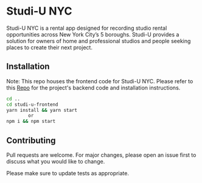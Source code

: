 # Studi-U NYC

Studi-U NYC is a rental app designed for recording studio rental opportunities across New York City’s 5 boroughs. Studi-U provides a solution for owners of home and professional studios  and people seeking places to create their next project.

## Installation

Note: This repo houses the frontend code for Studi-U NYC. Please refer to this [Repo](https://github.com/taevonjordan11/studi-u-backend) for the project's backend code and installation instructions.

```bash
cd ..
cd studi-u-frontend
yarn install && yarn start 
        or
npm i && npm start
```


## Contributing
Pull requests are welcome. For major changes, please open an issue first to discuss what you would like to change.

Please make sure to update tests as appropriate.
